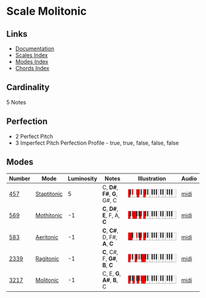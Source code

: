 # Scale Molitonic

## Links

- [Documentation](README.md)
- [Scales Index](Scales.md)
- [Modes Index](Modes.md)
- [Chords Index](Chords.md)

## Cardinality

5 Notes

## Perfection

- 2 Perfect Pitch
- 3 Imperfect Pitch
Perfection Profile - true, true, false, false, false

## Modes

| Number | Mode | Luminosity | Notes | Illustration | Audio |
|--------|------|------------|-------|--------------|-------|
| [457](https://ianring.com/musictheory/scales/457) | [Staptitonic](ModeStaptitonic.md) | 5 | C, **D#**, **F#**, **G**, G#, C | ![CNaturalStaptitonic](ModeCNaturalStaptitonic.png) | [midi](https://github.com/edipermadi/music/blob/main/docs/ModeCNaturalStaptitonic.mid?raw=true) | 
| [569](https://ianring.com/musictheory/scales/569) | [Mothitonic](ModeMothitonic.md) | -1 | **C**, **D#**, **E**, F, A, **C** | ![CNaturalMothitonic](ModeCNaturalMothitonic.png) | [midi](https://github.com/edipermadi/music/blob/main/docs/ModeCNaturalMothitonic.mid?raw=true) | 
| [583](https://ianring.com/musictheory/scales/583) | [Aeritonic](ModeAeritonic.md) | -1 | **C**, **C#**, D, F#, **A**, **C** | ![CNaturalAeritonic](ModeCNaturalAeritonic.png) | [midi](https://github.com/edipermadi/music/blob/main/docs/ModeCNaturalAeritonic.mid?raw=true) | 
| [2339](https://ianring.com/musictheory/scales/2339) | [Ragitonic](ModeRagitonic.md) | -1 | **C**, C#, F, **G#**, **B**, **C** | ![CNaturalRagitonic](ModeCNaturalRagitonic.png) | [midi](https://github.com/edipermadi/music/blob/main/docs/ModeCNaturalRagitonic.mid?raw=true) | 
| [3217](https://ianring.com/musictheory/scales/3217) | [Molitonic](ModeMolitonic.md) | -1 | C, E, **G**, **A#**, **B**, C | ![CNaturalMolitonic](ModeCNaturalMolitonic.png) | [midi](https://github.com/edipermadi/music/blob/main/docs/ModeCNaturalMolitonic.mid?raw=true) | 
